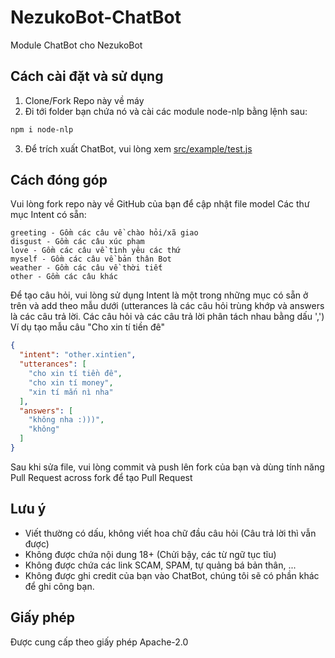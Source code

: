 # NezukoBot-ChatBot
Module ChatBot cho NezukoBot
## Cách cài đặt và sử dụng
1. Clone/Fork Repo này về máy
2. Đi tới folder bạn chứa nó và cài các module node-nlp bằng lệnh sau:
```sh
npm i node-nlp
```
3. Để trích xuất ChatBot, vui lòng xem [src/example/test.js](https://github.com/NezukoBotTeam/NezukoBot-ChatBot/tree/main/src/example)
## Cách đóng góp
Vui lòng fork repo này về GitHub của bạn để cập nhật file model
Các thư mục Intent có sẵn:
```
greeting - Gồm các câu về chào hỏi/xã giao
disgust - Gồm các câu xúc phạm
love - Gồm các câu về tình yêu các thứ
myself - Gồm các câu về bản thân Bot
weather - Gồm các câu về thời tiết
other - Gồm các câu khác
```
Để tạo câu hỏi, vui lòng sử dụng Intent là một trong những mục có sẵn ở trên và add theo mẫu dưới (utterances là các câu hỏi trùng khớp và answers là các câu trả lời. Các câu hỏi và các câu trả lời phân tách nhau bằng dấu ',')
Ví dụ tạo mẫu câu "Cho xin tí tiền đê"
```json
{
  "intent": "other.xintien",
  "utterances": [
    "cho xin tí tiền đê",
    "cho xin tí money",
    "xin tí mắn nì nha"
  ],
  "answers": [
    "không nha :)))",
    "không"
  ]
}
```
Sau khi sửa file, vui lòng commit và push lên fork của bạn và dùng tính năng Pull Request across fork để tạo Pull Request
## Lưu ý
- Viết thường có dấu, không viết hoa chữ đầu câu hỏi (Câu trả lời thì vẫn được)
- Không được chứa nội dung 18+ (Chửi bậy, các từ ngữ tục tĩu)
- Không được chứa các link SCAM, SPAM, tự quảng bá bản thân, ...
- Không được ghi credit của bạn vào ChatBot, chúng tôi sẽ có phần khác để ghi công bạn.
## Giấy phép
Được cung cấp theo giấy phép Apache-2.0
